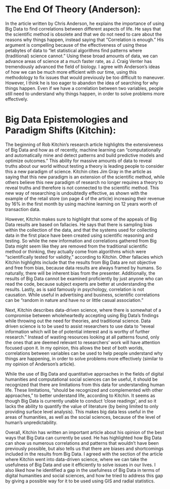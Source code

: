 # The End Of Theory (Anderson):

In the article written by Chris Anderson, he explains the importance of using Big Data to find correlations between different aspects of life. He says that the scientific method is obsolete and that we do not need to care about the reasons why things happen, instead saying that “Correlation is enough.” His argument is compelling because of the effectiveness of using these petabytes of data to “let statistical algorithms find patterns where (traditional) science cannot.” Using these broad amounts of data, we can advance areas of science at a much faster rate, as J. Craig Venter has tremendously advanced the field of biology. I agree with Anderson’s ideas of how we can be much more efficient with our time, using this methodology to fix issues that would previously be too difficult to maneuver. However, I think he is too eager to abandon the idea of searching for why things happen. Even if we have a correlation between two variables, people still need to understand why things happen, in order to solve problems more effectively. 


# Big Data Epistemologies and Paradigm Shifts (Kitchin):

The beginning of Rob Kitchin’s research article highlights the extensiveness of Big Data and how as of recently, machine learning can “computationally and automatically mine and detect patterns and build predictive models and optimize outcomes.” This ability for massive amounts of data to reveal truths about our world without testing a theory is leading people to consider this a new paradigm of science. Kitchin cites Jim Gray in the article as saying that this new paradigm is an extension of the scientific method, while others believe this new paradigm of research no longer requires a theory to reveal truths and therefore is not connected to the scientific method. This new way of researching is undoubtedly effective, as shown with the example of the retail store (on page 4 of the article) increasing their revenue by 16% in the first month by using machine learning on 12 years worth of transaction data. 

However, Kitchin makes sure to highlight that some of the appeals of Big Data results are based on fallacies. He says that there is sampling bias within the collection of the data, and that the systems used for collecting data in the first place have been created using scientific reasoning and testing. So while the new information and correlations gathered from Big Data might seem like they are removed from the traditional scientific method or thinking, they actually come from algorithms which were “scientifically tested for validity,” according to Kitchin. Other fallacies which Kitchin highlights include that the results from Big Data are not objective and free from bias, because data results are always framed by humans. So naturally, there will be inherent bias from the presenter. Additionally, the results of Big Data cannot be examined proficiently by just anyone who can read the code, because subject experts are better at understanding the results. Lastly, as is said famously in psychology, correlation is not causation. While useful in advertising and business, scientific correlations can be “random in nature and have no or little casual association.” 

Next, Kitchin describes data-driven science, where there is somewhat of a compromise between wholeheartedly accepting using Big Data’s findings while throwing out the need for theories, and traditional science. Data driven science is to be used to assist researchers to use data to “reveal information which will be of potential interest and is worthy of further research.” Instead of wasting resources looking at all patterns found, only the ones that are deemed relevant to researchers’ work will have attention focused upon it. In my opinion, this allows the best of both worlds, correlations between variables can be used to help people understand why things are happening, in order to solve problems more effectively (similar to my opinion of Anderson’s article). 

While the use of Big Data and quantitative approaches in the fields of digital humanities and computational social sciences can be useful, it should be recognized that there are limitations from this data for understanding human life. These limitations, “should be recognized and complemented with other approaches,” to better understand life, according to Kitchin. It seems as though Big Data is currently unable to conduct ‘close readings’, and so it lacks the ability to quantify the value of literature (by being limited to only providing surface level analysis). This makes big data less useful in the areas of humanities, as well as the social sciences, because of the level of human’s unpredictability. 

Overall, Kitchin has written an important article about his opinion of the best ways that Big Data can currently be used. He has highlighted how Big Data can show us numerous correlations and patterns that wouldn’t have been previously possible, but also tells us that there are biases and shortcomings included in the results from Big Data. I agreed with the section of the article where Kitchin went into data-driven science, where we can take the usefulness of Big Data and use it efficiently to solve issues in our lives. I also liked how he identified a gap in the usefulness of Big Data in terms of digital humanities and social sciences, and how he tried to address this gap by giving a possible way for it to be used using GIS and radial statistics. 
